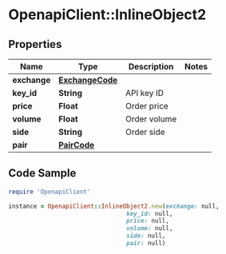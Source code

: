 # OpenapiClient::InlineObject2

## Properties

Name | Type | Description | Notes
------------ | ------------- | ------------- | -------------
**exchange** | [**ExchangeCode**](ExchangeCode.md) |  | 
**key_id** | **String** | API key ID | 
**price** | **Float** | Order price | 
**volume** | **Float** | Order volume | 
**side** | **String** | Order side | 
**pair** | [**PairCode**](PairCode.md) |  | 

## Code Sample

```ruby
require 'OpenapiClient'

instance = OpenapiClient::InlineObject2.new(exchange: null,
                                 key_id: null,
                                 price: null,
                                 volume: null,
                                 side: null,
                                 pair: null)
```


